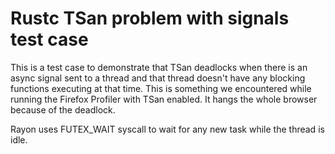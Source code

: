 # Rustc TSan problem with signals test case

This is a test case to demonstrate that TSan deadlocks when there is an async signal sent to a thread and that thread doesn't have any blocking functions executing at that time. This is something we encountered while running the Firefox Profiler with TSan enabled. It hangs the whole browser because of the deadlock.

Rayon uses FUTEX_WAIT syscall to wait for any new task while the thread is idle.

